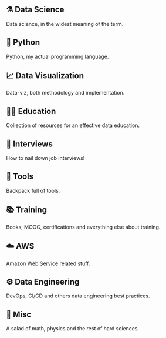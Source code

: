 ## ⚗️ Data Science

Data science, in the widest meaning of the term.

## 🐍 Python

Python, my actual programming language.

## 📈 Data Visualization

Data-viz, both methodology and implementation.

## 👨‍🏫 Education

Collection of resources for an effective data education.

## 👔 Interviews

How to nail down job interviews!

## 🎒 Tools

Backpack full of tools.

## 📚 Training

Books, MOOC, certifications and everything else about training.

## ☁️ AWS

Amazon Web Service related stuff.

## ⚙️ Data Engineering

DevOps, CI/CD and others data engineering best practices.

## 🥗 Misc

A salad of math, physics and the rest of hard sciences.